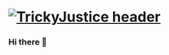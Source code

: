 # [![TrickyJustice header](https://raw.githubusercontent.com/TrickyJustice/TrickyJustice/blob/main/40a5ad60423e8cf74f821510f48396f1.jpeg)](https://encrypted-tbn0.gstatic.com/images?q=tbn:ANd9GcThwKvJGaQ8XWZSUp8RwjotFJc_whzPsW8tZw&usqp=CAU)

### Hi there 👋

<!--
**TrickyJustice/TrickyJustice** is a ✨ _special_ ✨ repository because its `README.md` (this file) appears on your GitHub profile.

Here are some ideas to get you started:

- 🔭 I’m currently working on ...
- 🌱 I’m currently learning ...
- 👯 I’m looking to collaborate on ...
- 🤔 I’m looking for help with ...
- 💬 Ask me about ...
- 📫 How to reach me: ...
- 😄 Pronouns: ...
- ⚡ Fun fact: ...
-->
